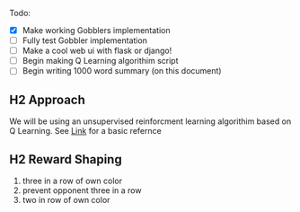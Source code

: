 Todo:
- [x] Make working Gobblers implementation
- [ ] Fully test Gobbler implementation
- [ ] Make a cool web ui with flask or django!
- [ ] Begin making Q Learning algorithim script
- [ ] Begin writing 1000 word summary (on this document)

## H2 Approach
We will be using an unsupervised reinforcment learning algorithim based on Q Learning.
See [Link](https://claude.ai/share/453931de-cc7d-4161-bf4d-050862636657) for a basic refernce

## H2 Reward Shaping
1. three in a row of own color
2. prevent opponent three in a row
3. two in row of own color